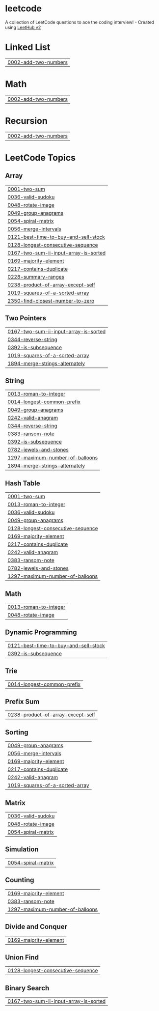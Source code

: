 # leetcode
A collection of LeetCode questions to ace the coding interview! - Created using [LeetHub v2](https://github.com/arunbhardwaj/LeetHub-2.0)


# Linked List
|  |
| ------- |
| [0002-add-two-numbers](https://github.com/ydvdhrj/leetcode/tree/master/0002-add-two-numbers) |
# Math
|  |
| ------- |
| [0002-add-two-numbers](https://github.com/ydvdhrj/leetcode/tree/master/0002-add-two-numbers) |
# Recursion
|  |
| ------- |
| [0002-add-two-numbers](https://github.com/ydvdhrj/leetcode/tree/master/0002-add-two-numbers) |
<!---LeetCode Topics Start-->
# LeetCode Topics
## Array
|  |
| ------- |
| [0001-two-sum](https://github.com/ydvdhrj/leetcode/tree/master/0001-two-sum) |
| [0036-valid-sudoku](https://github.com/ydvdhrj/leetcode/tree/master/0036-valid-sudoku) |
| [0048-rotate-image](https://github.com/ydvdhrj/leetcode/tree/master/0048-rotate-image) |
| [0049-group-anagrams](https://github.com/ydvdhrj/leetcode/tree/master/0049-group-anagrams) |
| [0054-spiral-matrix](https://github.com/ydvdhrj/leetcode/tree/master/0054-spiral-matrix) |
| [0056-merge-intervals](https://github.com/ydvdhrj/leetcode/tree/master/0056-merge-intervals) |
| [0121-best-time-to-buy-and-sell-stock](https://github.com/ydvdhrj/leetcode/tree/master/0121-best-time-to-buy-and-sell-stock) |
| [0128-longest-consecutive-sequence](https://github.com/ydvdhrj/leetcode/tree/master/0128-longest-consecutive-sequence) |
| [0167-two-sum-ii-input-array-is-sorted](https://github.com/ydvdhrj/leetcode/tree/master/0167-two-sum-ii-input-array-is-sorted) |
| [0169-majority-element](https://github.com/ydvdhrj/leetcode/tree/master/0169-majority-element) |
| [0217-contains-duplicate](https://github.com/ydvdhrj/leetcode/tree/master/0217-contains-duplicate) |
| [0228-summary-ranges](https://github.com/ydvdhrj/leetcode/tree/master/0228-summary-ranges) |
| [0238-product-of-array-except-self](https://github.com/ydvdhrj/leetcode/tree/master/0238-product-of-array-except-self) |
| [1019-squares-of-a-sorted-array](https://github.com/ydvdhrj/leetcode/tree/master/1019-squares-of-a-sorted-array) |
| [2350-find-closest-number-to-zero](https://github.com/ydvdhrj/leetcode/tree/master/2350-find-closest-number-to-zero) |
## Two Pointers
|  |
| ------- |
| [0167-two-sum-ii-input-array-is-sorted](https://github.com/ydvdhrj/leetcode/tree/master/0167-two-sum-ii-input-array-is-sorted) |
| [0344-reverse-string](https://github.com/ydvdhrj/leetcode/tree/master/0344-reverse-string) |
| [0392-is-subsequence](https://github.com/ydvdhrj/leetcode/tree/master/0392-is-subsequence) |
| [1019-squares-of-a-sorted-array](https://github.com/ydvdhrj/leetcode/tree/master/1019-squares-of-a-sorted-array) |
| [1894-merge-strings-alternately](https://github.com/ydvdhrj/leetcode/tree/master/1894-merge-strings-alternately) |
## String
|  |
| ------- |
| [0013-roman-to-integer](https://github.com/ydvdhrj/leetcode/tree/master/0013-roman-to-integer) |
| [0014-longest-common-prefix](https://github.com/ydvdhrj/leetcode/tree/master/0014-longest-common-prefix) |
| [0049-group-anagrams](https://github.com/ydvdhrj/leetcode/tree/master/0049-group-anagrams) |
| [0242-valid-anagram](https://github.com/ydvdhrj/leetcode/tree/master/0242-valid-anagram) |
| [0344-reverse-string](https://github.com/ydvdhrj/leetcode/tree/master/0344-reverse-string) |
| [0383-ransom-note](https://github.com/ydvdhrj/leetcode/tree/master/0383-ransom-note) |
| [0392-is-subsequence](https://github.com/ydvdhrj/leetcode/tree/master/0392-is-subsequence) |
| [0782-jewels-and-stones](https://github.com/ydvdhrj/leetcode/tree/master/0782-jewels-and-stones) |
| [1297-maximum-number-of-balloons](https://github.com/ydvdhrj/leetcode/tree/master/1297-maximum-number-of-balloons) |
| [1894-merge-strings-alternately](https://github.com/ydvdhrj/leetcode/tree/master/1894-merge-strings-alternately) |
## Hash Table
|  |
| ------- |
| [0001-two-sum](https://github.com/ydvdhrj/leetcode/tree/master/0001-two-sum) |
| [0013-roman-to-integer](https://github.com/ydvdhrj/leetcode/tree/master/0013-roman-to-integer) |
| [0036-valid-sudoku](https://github.com/ydvdhrj/leetcode/tree/master/0036-valid-sudoku) |
| [0049-group-anagrams](https://github.com/ydvdhrj/leetcode/tree/master/0049-group-anagrams) |
| [0128-longest-consecutive-sequence](https://github.com/ydvdhrj/leetcode/tree/master/0128-longest-consecutive-sequence) |
| [0169-majority-element](https://github.com/ydvdhrj/leetcode/tree/master/0169-majority-element) |
| [0217-contains-duplicate](https://github.com/ydvdhrj/leetcode/tree/master/0217-contains-duplicate) |
| [0242-valid-anagram](https://github.com/ydvdhrj/leetcode/tree/master/0242-valid-anagram) |
| [0383-ransom-note](https://github.com/ydvdhrj/leetcode/tree/master/0383-ransom-note) |
| [0782-jewels-and-stones](https://github.com/ydvdhrj/leetcode/tree/master/0782-jewels-and-stones) |
| [1297-maximum-number-of-balloons](https://github.com/ydvdhrj/leetcode/tree/master/1297-maximum-number-of-balloons) |
## Math
|  |
| ------- |
| [0013-roman-to-integer](https://github.com/ydvdhrj/leetcode/tree/master/0013-roman-to-integer) |
| [0048-rotate-image](https://github.com/ydvdhrj/leetcode/tree/master/0048-rotate-image) |
## Dynamic Programming
|  |
| ------- |
| [0121-best-time-to-buy-and-sell-stock](https://github.com/ydvdhrj/leetcode/tree/master/0121-best-time-to-buy-and-sell-stock) |
| [0392-is-subsequence](https://github.com/ydvdhrj/leetcode/tree/master/0392-is-subsequence) |
## Trie
|  |
| ------- |
| [0014-longest-common-prefix](https://github.com/ydvdhrj/leetcode/tree/master/0014-longest-common-prefix) |
## Prefix Sum
|  |
| ------- |
| [0238-product-of-array-except-self](https://github.com/ydvdhrj/leetcode/tree/master/0238-product-of-array-except-self) |
## Sorting
|  |
| ------- |
| [0049-group-anagrams](https://github.com/ydvdhrj/leetcode/tree/master/0049-group-anagrams) |
| [0056-merge-intervals](https://github.com/ydvdhrj/leetcode/tree/master/0056-merge-intervals) |
| [0169-majority-element](https://github.com/ydvdhrj/leetcode/tree/master/0169-majority-element) |
| [0217-contains-duplicate](https://github.com/ydvdhrj/leetcode/tree/master/0217-contains-duplicate) |
| [0242-valid-anagram](https://github.com/ydvdhrj/leetcode/tree/master/0242-valid-anagram) |
| [1019-squares-of-a-sorted-array](https://github.com/ydvdhrj/leetcode/tree/master/1019-squares-of-a-sorted-array) |
## Matrix
|  |
| ------- |
| [0036-valid-sudoku](https://github.com/ydvdhrj/leetcode/tree/master/0036-valid-sudoku) |
| [0048-rotate-image](https://github.com/ydvdhrj/leetcode/tree/master/0048-rotate-image) |
| [0054-spiral-matrix](https://github.com/ydvdhrj/leetcode/tree/master/0054-spiral-matrix) |
## Simulation
|  |
| ------- |
| [0054-spiral-matrix](https://github.com/ydvdhrj/leetcode/tree/master/0054-spiral-matrix) |
## Counting
|  |
| ------- |
| [0169-majority-element](https://github.com/ydvdhrj/leetcode/tree/master/0169-majority-element) |
| [0383-ransom-note](https://github.com/ydvdhrj/leetcode/tree/master/0383-ransom-note) |
| [1297-maximum-number-of-balloons](https://github.com/ydvdhrj/leetcode/tree/master/1297-maximum-number-of-balloons) |
## Divide and Conquer
|  |
| ------- |
| [0169-majority-element](https://github.com/ydvdhrj/leetcode/tree/master/0169-majority-element) |
## Union Find
|  |
| ------- |
| [0128-longest-consecutive-sequence](https://github.com/ydvdhrj/leetcode/tree/master/0128-longest-consecutive-sequence) |
## Binary Search
|  |
| ------- |
| [0167-two-sum-ii-input-array-is-sorted](https://github.com/ydvdhrj/leetcode/tree/master/0167-two-sum-ii-input-array-is-sorted) |
<!---LeetCode Topics End-->